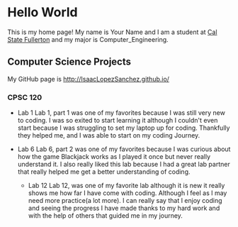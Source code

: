 # Hello World

This is my home page! My name is Your Name and I am a student at [Cal State Fullerton](http://www.fullerton.edu/) and my major is Computer_Engineering.

## Computer Science Projects

My GitHub page is http://IsaacLopezSanchez.github.io/

### CPSC 120

* Lab 1
    Lab 1, part 1 was one of my favorites because I was still very new to coding.
    I was so exited to start learning it although I couldn't even start because
    I was struggling to set my laptop up for coding. Thankfully they helped me,
    and I was able to start on my coding Journey.

* Lab 6
    Lab 6, part 2 was one of my favorites because I was curious about
    how the game Blackjack works as I played it once but never really
    understand it. I also really liked this lab because I had a great
    lab partner that really helped me get a better understanding of coding.

  * Lab 12
      Lab 12, was one of my favorite lab although it is new it really
      shows me how far I have come with coding. Although I feel as I
      may need more practice(a lot more). I can really say that I enjoy
      coding and seeing the progress I have made thanks to my hard work
      and with the help of others that guided me in my journey.
